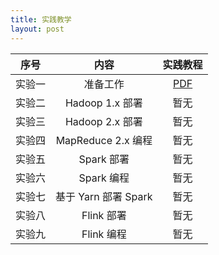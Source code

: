 ```yaml
---
title: 实践教学
layout: post
---
```


|  序号  |         内容         |                           实践教程                           |
| :----: | :------------------: | :----------------------------------------------------------: |
| 实验一 |       准备工作       | [PDF](https://github.com/dasebigdata/dasebigdata.github.io/raw/master/assets/source/lab1.pdf) |
| 实验二 |   Hadoop 1.x 部署    |                             暂无                             |
| 实验三 |   Hadoop 2.x 部署    |                             暂无                             |
| 实验四 |  MapReduce 2.x 编程  |                             暂无                             |
| 实验五 |      Spark 部署      |                             暂无                             |
| 实验六 |      Spark 编程      |                             暂无                             |
| 实验七 | 基于 Yarn 部署 Spark |                             暂无                             |
| 实验八 |      Flink 部署      |                             暂无                             |
| 实验九 |      Flink 编程      |                             暂无                             |

